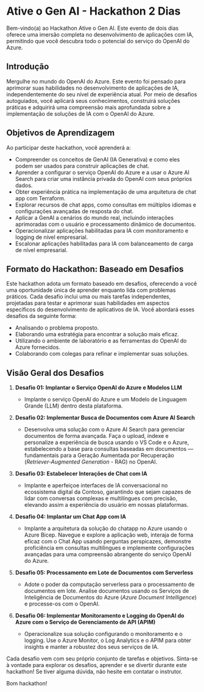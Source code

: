 # Ative o Gen AI - Hackathon 2 Dias

Bem-vindo(a) ao Hackathon Ative o Gen AI. Este evento de dois dias oferece uma imersão completa no desenvolvimento de aplicações com IA, permitindo que você descubra todo o potencial do serviço do OpenAI do Azure.

## Introdução

Mergulhe no mundo do OpenAI do Azure. Este evento foi pensado para aprimorar suas habilidades no desenvolvimento de aplicações de IA, independentemente do seu nível de experiência atual. Por meio de desafios autoguiados, você aplicará seus conhecimentos, construirá soluções práticas e adquirirá uma compreensão mais aprofundada sobre a implementação de soluções de IA com o OpenAI do Azure.

## Objetivos de Aprendizagem

Ao participar deste hackathon, você aprenderá a:

- Compreender os conceitos de GenAI (IA Generativa) e como eles podem ser usados para construir aplicações de chat.
- Aprender a configurar o serviço OpenAI do Azure e a usar o Azure AI Search para criar uma instância privada do OpenAI com seus próprios dados.
- Obter experiência prática na implementação de uma arquitetura de chat app com Terraform.
- Explorar recursos de chat apps, como consultas em múltiplos idiomas e configurações avançadas de resposta do chat.
- Aplicar a GenAI a cenários do mundo real, incluindo interações aprimoradas com o usuário e processamento dinâmico de documentos.
- Operacionalizar aplicações habilitadas para IA com monitoramento e logging de nível empresarial.
- Escalonar aplicações habilitadas para IA com balanceamento de carga de nível empresarial.

## Formato do Hackathon: Baseado em Desafios

Este hackathon adota um formato baseado em desafios, oferecendo a você uma oportunidade única de aprender enquanto lida com problemas práticos. Cada desafio inclui uma ou mais tarefas independentes, projetadas para testar e aprimorar suas habilidades em aspectos específicos do desenvolvimento de aplicativos de IA. Você abordará esses desafios da seguinte forma:

- Analisando o problema proposto.
- Elaborando uma estratégia para encontrar a solução mais eficaz.
- Utilizando o ambiente de laboratório e as ferramentas do OpenAI do Azure fornecidos.
- Colaborando com colegas para refinar e implementar suas soluções.
  
## Visão Geral dos Desafios

1. **Desafio 01: Implantar o Serviço OpenAI do Azure e Modelos LLM**
   - Implante o serviço OpenAI do Azure e um Modelo de Linguagem Grande (LLM) dentro desta plataforma.
     
2. **Desafio 02: Implementar Busca de Documentos com Azure AI Search**
   - Desenvolva uma solução com o Azure AI Search para gerenciar documentos de forma avançada. Faça o upload, indexe e personalize a experiência de busca usando o VS Code e o Azure, estabelecendo a base para consultas baseadas em documentos — fundamentais para a Geração Aumentada por Recuperação (*Retriever-Augmented Generation* - RAG) no OpenAI.
             
3. **Desafio 03: Estabelecer Interações de Chat com IA**
   - Implante e aperfeiçoe interfaces de IA conversacional no ecossistema digital da Contoso, garantindo que sejam capazes de lidar com conversas complexas e multilíngues com precisão, elevando assim a experiência do usuário em nossas plataformas.
          
4. **Desafio 04: Implantar um Chat App com IA**
   - Implante a arquitetura da solução do chatapp no Azure usando o Azure Bicep. Navegue e explore a aplicação web, interaja de forma eficaz com o Chat App usando perguntas perspicazes, demonstre proficiência em consultas multilingues e implemente configurações avançadas para uma compreensão abrangente do serviço OpenAI do Azure.
            
6. **Desafio 05: Processamento em Lote de Documentos com Serverless**
   -  Adote o poder da computação serverless para o processamento de documentos em lote. Analise documentos usando os Serviços de Inteligência de Documentos do Azure (*Azure Document Intelligence*) e processe-os com o OpenAI.
     
7. **Desafio 06: Implementar Monitoramento e Logging do OpenAI do Azure com o Serviço de Gerenciamento de API (APIM)**
   - Operacionalize sua solução configurando o monitoramento e o logging. Use o Azure Monitor, o Log Analytics e o APIM para obter insights e manter a robustez dos seus serviços de IA.

Cada desafio vem com seu próprio conjunto de tarefas e objetivos. Sinta-se à vontade para explorar os desafios, aprender e se divertir durante este hackathon! Se tiver alguma dúvida, não hesite em contatar o instrutor.

Bom hackathon!
